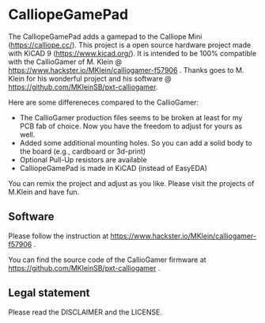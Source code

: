 # CalliopeGamePad

The CalliopeGamePad adds a gamepad to the Calliope Mini (https://calliope.cc/).
This project is a open source hardware project made with KiCAD 9 (https://www.kicad.org/).
It is intended to be 100% compatible with the CallioGamer of M. Klein @ https://www.hackster.io/MKlein/calliogamer-f57906 . Thanks goes to M. Klein for his wonderful project and his software @ https://github.com/MKleinSB/pxt-calliogamer.

Here are some differeneces compared to the CallioGamer:

* The CallioGamer production files seems to be broken at least for my PCB fab of choice. Now you have the freedom to adjust for yours as well.
* Added some additional mounting holes. So you can add a solid body to the board (e.g., cardboard or 3d-print)
* Optional Pull-Up resistors are available
* CalliopeGamePad is made in KiCAD (instead of EasyEDA)

You can remix the project and adjust as you like. Please visit the projects of M.Klein and have fun.

## Software

Please follow the instruction at https://www.hackster.io/MKlein/calliogamer-f57906 . 

You can find the source code of the CallioGamer firmware at https://github.com/MKleinSB/pxt-calliogamer .

## Legal statement

Please read the DISCLAIMER and the LICENSE.
